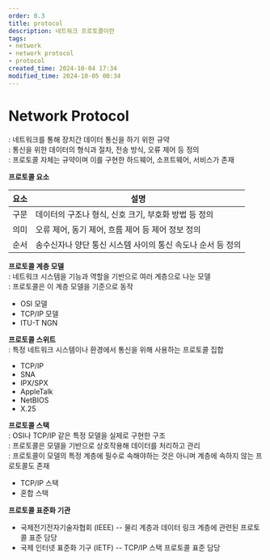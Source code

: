 ```yaml
---
order: 0.3
title: protocol
description: 네트워크 프로토콜이란
tags:
- network
- network protocol
- protocol
created_time: 2024-10-04 17:34
modified_time: 2024-10-05 00:34
---
```


# Network Protocol
: 네트워크를 통해 장치간 데이터 통신을 하기 위한 규약  
: 통신을 위한 데이터의 형식과 절차, 전송 방식, 오류 제어 등 정의  
: 프로토콜 자체는 규약이며 이를 구현한 하드웨어, 소프트웨어, 서비스가 존재  

**프로토콜 요소**

요소 | 설명
---|---    
구문 | 데이터의 구조나 형식, 신호 크기, 부호화 방법 등 정의
의미 | 오류 제어, 동기 제어, 흐름 제어 등 제어 정보 정의
순서 | 송수신자나 양단 통신 시스템 사이의 통신 속도나 순서 등 정의


**프로토콜 계층 모델**  
: 네트워크 시스템을 기능과 역할을 기반으로 여러 계층으로 나눈 모델  
: 프로토콜은 이 계층 모델을 기준으로 동작  

- OSI 모델
- TCP/IP 모델
- ITU-T NGN 


**프로토콜 스위트**  
: 특정 네트워크 시스템이나 환경에서 통신을 위해 사용하는 프로토콜 집합  

- TCP/IP
- SNA
- IPX/SPX
- AppleTalk
- NetBIOS
- X.25


**프로토콜 스택**  
: OSI나 TCP/IP 같은 특정 모델을 실제로 구현한 구조  
: 프로토콜은 모델을 기반으로 상호작용해 데이터를 처리하고 관리  
: 프로토콜이 모델의 특정 계층에 필수로 속해야하는 것은 아니며 계층에 속하지 않는 프로토콜도 존재  

- TCP/IP 스택
- 혼합 스택


**프로토콜 표준화 기관**  
- 국제전기전자기술자협회 (IEEE) -- 물리 계층과 데이터 링크 계층에 관련된 프로토콜 표준 담당
- 국제 인터넷 표준화 기구 (IETF) -- TCP/IP 스택 프로토콜 표준 담당